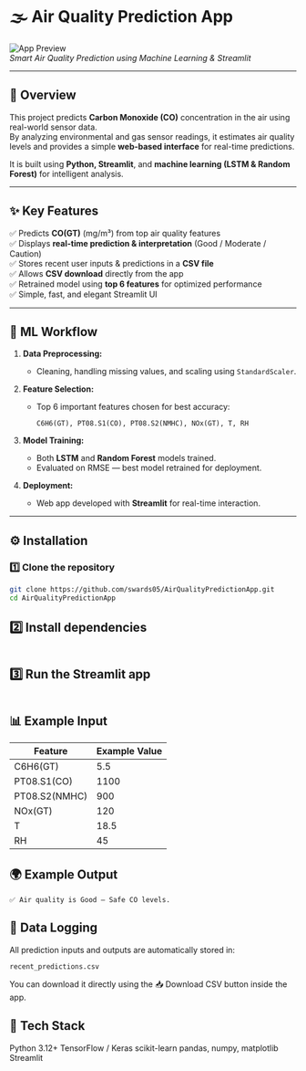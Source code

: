 # 🌫️ Air Quality Prediction App  

![App Preview](https://github.com/swards05/AirQualityPredictionApp/assets/your-image-id/app-preview.png)  
*Smart Air Quality Prediction using Machine Learning & Streamlit*

---

## 🚀 Overview  

This project predicts **Carbon Monoxide (CO)** concentration in the air using real-world sensor data.  
By analyzing environmental and gas sensor readings, it estimates air quality levels and provides a simple **web-based interface** for real-time predictions.  

It is built using **Python, Streamlit**, and **machine learning (LSTM & Random Forest)** for intelligent analysis.

---

## ✨ Key Features  

✅ Predicts **CO(GT)** (mg/m³) from top air quality features  
✅ Displays **real-time prediction & interpretation** (Good / Moderate / Caution)  
✅ Stores recent user inputs & predictions in a **CSV file**  
✅ Allows **CSV download** directly from the app  
✅ Retrained model using **top 6 features** for optimized performance  
✅ Simple, fast, and elegant Streamlit UI  

---

## 🧠 ML Workflow  

1. **Data Preprocessing:**  
   - Cleaning, handling missing values, and scaling using `StandardScaler`.

2. **Feature Selection:**  
   - Top 6 important features chosen for best accuracy:
     ```
     C6H6(GT), PT08.S1(CO), PT08.S2(NMHC), NOx(GT), T, RH
     ```

3. **Model Training:**  
   - Both **LSTM** and **Random Forest** models trained.  
   - Evaluated on RMSE — best model retrained for deployment.

4. **Deployment:**  
   - Web app developed with **Streamlit** for real-time interaction.

---

## ⚙️ Installation  

### 1️⃣ Clone the repository  
```bash
git clone https://github.com/swards05/AirQualityPredictionApp.git
cd AirQualityPredictionApp
```

## 2️⃣ Install dependencies
``` pip install -r requirements.txt
```
## 3️⃣ Run the Streamlit app
``` streamlit run app.py
```
## 📊 Example Input  

| Feature        | Example Value |
|----------------|----------------|
| C6H6(GT)       | 5.5            |
| PT08.S1(CO)    | 1100           |
| PT08.S2(NMHC)  | 900            |
| NOx(GT)        | 120            |
| T              | 18.5           |
| RH             | 45             |

## 🌍 Example Output
``` Predicted CO(GT): 4.32 mg/m³
✅ Air quality is Good — Safe CO levels.
```

## 💾 Data Logging

All prediction inputs and outputs are automatically stored in:
```
recent_predictions.csv
```
You can download it directly using the 📥 Download CSV button inside the app.

## 🧩 Tech Stack
Python 3.12+
TensorFlow / Keras
scikit-learn
pandas, numpy, matplotlib
Streamlit
